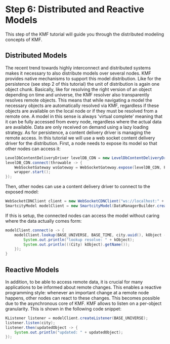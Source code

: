 Step 6: Distributed and Reactive Models
======================

This step of the KMF tutorial will guide you through the distributed modeling concepts of KMF.

Distributed Models
-------------
The recent trend towards highly interconnect and distributed systems makes it necessary to also distribute models over several nodes.
KMF provides native mechanisms to support this model distribution.
Like for the persistence (see step 2 of this tutorial) the unit of distribution is again one object chunk.
Basically, like for resolving the right version of an object depending on time and universe, the KMF resolver also transparently resolves remote objects.
This means that while navigating a model the necessary objects are automatically resolved via KMF, regardless if these objects are available on the local node or if they must be resolved from a remote one.
A model in this sense is always 'virtual complete' meaning that it can be fully accessed from every node, regardless where the actual data are available.
Data are only received on demand using a lazy loading strategy.
As for persistence, a content delivery driver is managing the remote access.
In this tutorial we will use a web socket content delivery driver for the distribution.
First, a node needs to expose its model so that other nodes can access it:

```java
LevelDbContentDeliveryDriver levelDB_CDN = new LevelDbContentDeliveryDriver(databasePath);
levelDB_CDN.connect(throwable -> {
    WebSocketGateway wsGateway = WebSocketGateway.expose(levelDB_CDN, PORT);
    wrapper.start();
});
```

Then, other nodes can use a content delivery driver to connect to the exposed model:

```java
WebSocketCDNClient client = new WebSocketCDNClient("ws://localhost:" + PORT);
SmartcityModel modelClient = new SmartcityModel(DataManagerBuilder.create().withContentDeliveryDriver(client).build());
```

If this is setup, the connected nodes can access the model without caring where the data actually comes form:

```java
modelClient.connect(o -> {
    modelClient.lookup(BASE_UNIVERSE, BASE_TIME, city.uuid(), kObject -> {
        System.out.println("lookup resolve: " + kObject);
        System.out.println(((City) kObject).getName());
    });
}
```

Reactive Models
-------------
In addition, to be able to access remote data, it is crucial for many applications to be informed about remote changes.
This enables a reactive programming style: whenever an important change at a remote node happens, other nodes can react to these changes.
This becomes possible due to the asynchronous core of KMF.
KMF allows to listen on a per-object granularity.
This is shown in the following code snippet:

```java
KListener listener = modelClient.createListener(BASE_UNIVERSE);
listener.listen(city);
listener.then(updatedObject -> {
    System.out.println("updated: " + updatedObject);
});
```
